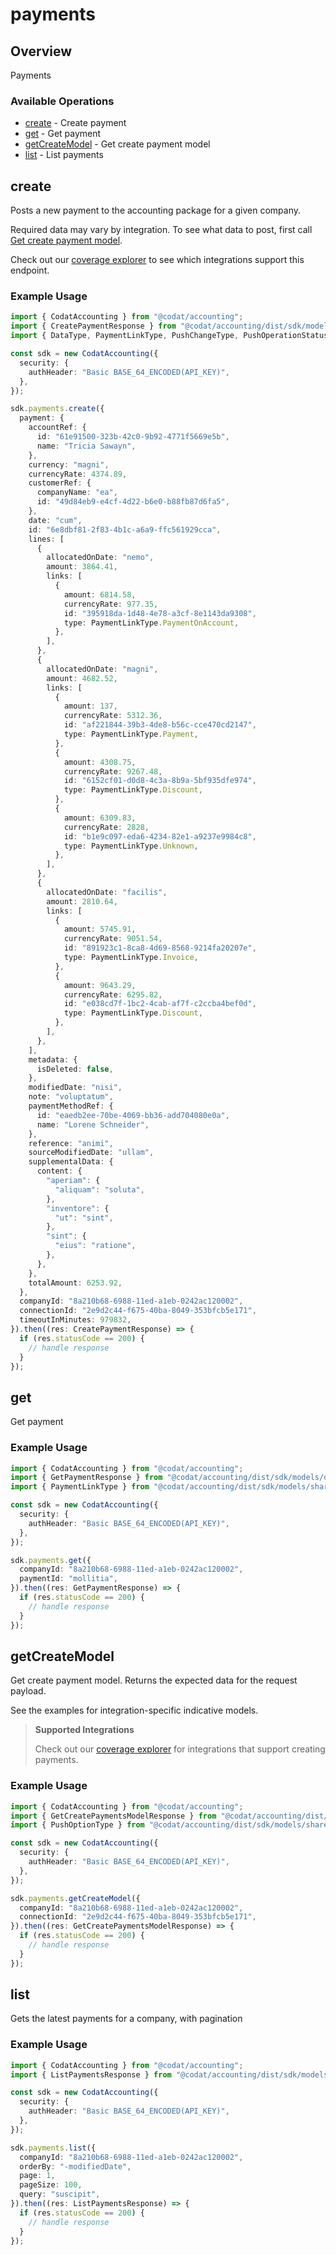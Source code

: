 # payments

## Overview

Payments

### Available Operations

* [create](#create) - Create payment
* [get](#get) - Get payment
* [getCreateModel](#getcreatemodel) - Get create payment model
* [list](#list) - List payments

## create

Posts a new payment to the accounting package for a given company.

Required data may vary by integration. To see what data to post, first call [Get create payment model](https://docs.codat.io/accounting-api#/operations/get-create-payments-model).

Check out our [coverage explorer](https://knowledge.codat.io/supported-features/accounting?view=tab-by-data-type&dataType=payments) to see which integrations support this endpoint.

### Example Usage

```typescript
import { CodatAccounting } from "@codat/accounting";
import { CreatePaymentResponse } from "@codat/accounting/dist/sdk/models/operations";
import { DataType, PaymentLinkType, PushChangeType, PushOperationStatus } from "@codat/accounting/dist/sdk/models/shared";

const sdk = new CodatAccounting({
  security: {
    authHeader: "Basic BASE_64_ENCODED(API_KEY)",
  },
});

sdk.payments.create({
  payment: {
    accountRef: {
      id: "61e91500-323b-42c0-9b92-4771f5669e5b",
      name: "Tricia Sawayn",
    },
    currency: "magni",
    currencyRate: 4374.89,
    customerRef: {
      companyName: "ea",
      id: "49d84eb9-e4cf-4d22-b6e0-b88fb87d6fa5",
    },
    date: "cum",
    id: "6e8dbf81-2f83-4b1c-a6a9-ffc561929cca",
    lines: [
      {
        allocatedOnDate: "nemo",
        amount: 3864.41,
        links: [
          {
            amount: 6814.58,
            currencyRate: 977.35,
            id: "395918da-1d48-4e78-a3cf-8e1143da9308",
            type: PaymentLinkType.PaymentOnAccount,
          },
        ],
      },
      {
        allocatedOnDate: "magni",
        amount: 4682.52,
        links: [
          {
            amount: 137,
            currencyRate: 5312.36,
            id: "af221844-39b3-4de8-b56c-cce470cd2147",
            type: PaymentLinkType.Payment,
          },
          {
            amount: 4308.75,
            currencyRate: 9267.48,
            id: "6152cf01-d0d8-4c3a-8b9a-5bf935dfe974",
            type: PaymentLinkType.Discount,
          },
          {
            amount: 6309.83,
            currencyRate: 2828,
            id: "b1e9c097-eda6-4234-82e1-a9237e9984c8",
            type: PaymentLinkType.Unknown,
          },
        ],
      },
      {
        allocatedOnDate: "facilis",
        amount: 2810.64,
        links: [
          {
            amount: 5745.91,
            currencyRate: 9051.54,
            id: "891923c1-8ca8-4d69-8568-9214fa20207e",
            type: PaymentLinkType.Invoice,
          },
          {
            amount: 9643.29,
            currencyRate: 6295.82,
            id: "e038cd7f-1bc2-4cab-af7f-c2ccba4bef0d",
            type: PaymentLinkType.Discount,
          },
        ],
      },
    ],
    metadata: {
      isDeleted: false,
    },
    modifiedDate: "nisi",
    note: "voluptatum",
    paymentMethodRef: {
      id: "eaedb2ee-70be-4069-bb36-add704080e0a",
      name: "Lorene Schneider",
    },
    reference: "animi",
    sourceModifiedDate: "ullam",
    supplementalData: {
      content: {
        "aperiam": {
          "aliquam": "soluta",
        },
        "inventore": {
          "ut": "sint",
        },
        "sint": {
          "eius": "ratione",
        },
      },
    },
    totalAmount: 6253.92,
  },
  companyId: "8a210b68-6988-11ed-a1eb-0242ac120002",
  connectionId: "2e9d2c44-f675-40ba-8049-353bfcb5e171",
  timeoutInMinutes: 979832,
}).then((res: CreatePaymentResponse) => {
  if (res.statusCode == 200) {
    // handle response
  }
});
```

## get

Get payment

### Example Usage

```typescript
import { CodatAccounting } from "@codat/accounting";
import { GetPaymentResponse } from "@codat/accounting/dist/sdk/models/operations";
import { PaymentLinkType } from "@codat/accounting/dist/sdk/models/shared";

const sdk = new CodatAccounting({
  security: {
    authHeader: "Basic BASE_64_ENCODED(API_KEY)",
  },
});

sdk.payments.get({
  companyId: "8a210b68-6988-11ed-a1eb-0242ac120002",
  paymentId: "mollitia",
}).then((res: GetPaymentResponse) => {
  if (res.statusCode == 200) {
    // handle response
  }
});
```

## getCreateModel

Get create payment model. Returns the expected data for the request payload.

See the examples for integration-specific indicative models.

> **Supported Integrations**
> 
> Check out our [coverage explorer](https://knowledge.codat.io/supported-features/accounting?view=tab-by-data-type&dataType=payments) for integrations that support creating payments.

### Example Usage

```typescript
import { CodatAccounting } from "@codat/accounting";
import { GetCreatePaymentsModelResponse } from "@codat/accounting/dist/sdk/models/operations";
import { PushOptionType } from "@codat/accounting/dist/sdk/models/shared";

const sdk = new CodatAccounting({
  security: {
    authHeader: "Basic BASE_64_ENCODED(API_KEY)",
  },
});

sdk.payments.getCreateModel({
  companyId: "8a210b68-6988-11ed-a1eb-0242ac120002",
  connectionId: "2e9d2c44-f675-40ba-8049-353bfcb5e171",
}).then((res: GetCreatePaymentsModelResponse) => {
  if (res.statusCode == 200) {
    // handle response
  }
});
```

## list

Gets the latest payments for a company, with pagination

### Example Usage

```typescript
import { CodatAccounting } from "@codat/accounting";
import { ListPaymentsResponse } from "@codat/accounting/dist/sdk/models/operations";

const sdk = new CodatAccounting({
  security: {
    authHeader: "Basic BASE_64_ENCODED(API_KEY)",
  },
});

sdk.payments.list({
  companyId: "8a210b68-6988-11ed-a1eb-0242ac120002",
  orderBy: "-modifiedDate",
  page: 1,
  pageSize: 100,
  query: "suscipit",
}).then((res: ListPaymentsResponse) => {
  if (res.statusCode == 200) {
    // handle response
  }
});
```
